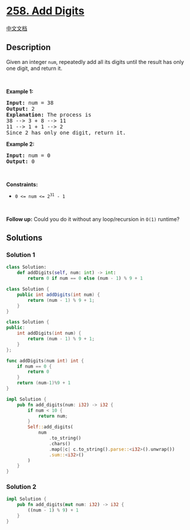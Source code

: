 # [258. Add Digits](https://leetcode.com/problems/add-digits)

[中文文档](./solution/0200-0299/0258.Add%20Digits/README.md)

<!-- tags:Math,Number Theory,Simulation -->

## Description

<p>Given an integer <code>num</code>, repeatedly add all its digits until the result has only one digit, and return it.</p>

<p>&nbsp;</p>
<p><strong class="example">Example 1:</strong></p>

<pre>
<strong>Input:</strong> num = 38
<strong>Output:</strong> 2
<strong>Explanation:</strong> The process is
38 --&gt; 3 + 8 --&gt; 11
11 --&gt; 1 + 1 --&gt; 2 
Since 2 has only one digit, return it.
</pre>

<p><strong class="example">Example 2:</strong></p>

<pre>
<strong>Input:</strong> num = 0
<strong>Output:</strong> 0
</pre>

<p>&nbsp;</p>
<p><strong>Constraints:</strong></p>

<ul>
	<li><code>0 &lt;= num &lt;= 2<sup>31</sup> - 1</code></li>
</ul>

<p>&nbsp;</p>
<p><strong>Follow up:</strong> Could you do it without any loop/recursion in <code>O(1)</code> runtime?</p>

## Solutions

### Solution 1

<!-- tabs:start -->

```python
class Solution:
    def addDigits(self, num: int) -> int:
        return 0 if num == 0 else (num - 1) % 9 + 1
```

```java
class Solution {
    public int addDigits(int num) {
        return (num - 1) % 9 + 1;
    }
}
```

```cpp
class Solution {
public:
    int addDigits(int num) {
        return (num - 1) % 9 + 1;
    }
};
```

```go
func addDigits(num int) int {
	if num == 0 {
		return 0
	}
	return (num-1)%9 + 1
}
```

```rust
impl Solution {
    pub fn add_digits(num: i32) -> i32 {
        if num < 10 {
            return num;
        }
        Self::add_digits(
            num
                .to_string()
                .chars()
                .map(|c| c.to_string().parse::<i32>().unwrap())
                .sum::<i32>()
        )
    }
}
```

<!-- tabs:end -->

### Solution 2

<!-- tabs:start -->

```rust
impl Solution {
    pub fn add_digits(mut num: i32) -> i32 {
        ((num - 1) % 9) + 1
    }
}
```

<!-- tabs:end -->

<!-- end -->
